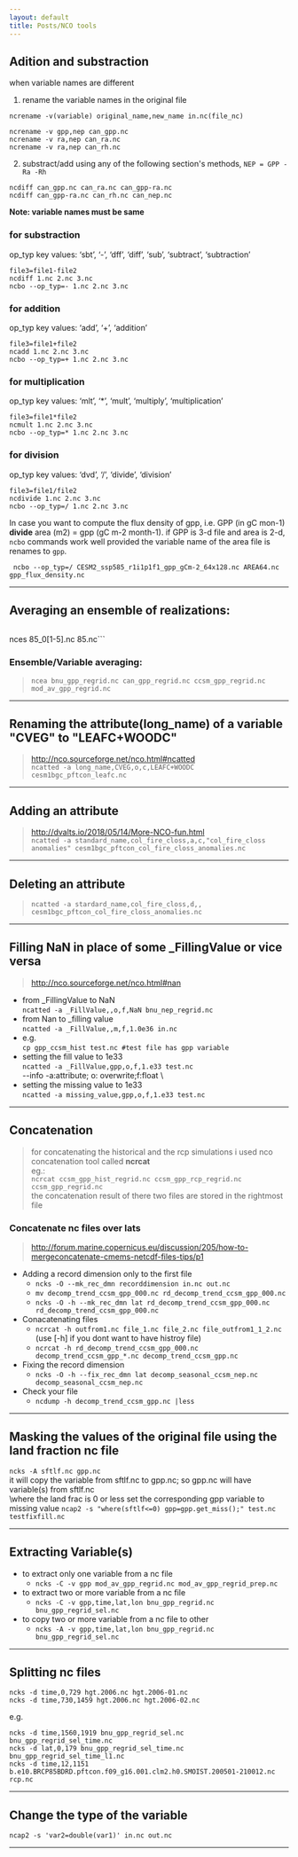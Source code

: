 ```yaml
---
layout: default 
title: Posts/NCO tools
---
```


## Adition and substraction
when variable names are different
1. rename the variable names in the original file


`ncrename -v(variable) original_name,new_name in.nc(file_nc)`

```
ncrename -v gpp,nep can_gpp.nc
ncrename -v ra,nep can_ra.nc
ncrename -v ra,nep can_rh.nc
```
2. substract/add using any of the following section's methods, `NEP = GPP - Ra -Rh`
```
ncdiff can_gpp.nc can_ra.nc can_gpp-ra.nc
ncdiff can_gpp-ra.nc can_rh.nc can_nep.nc
```

**Note: variable names must be same**

### for substraction

op_typ key values: ‘sbt’, ‘-’, ‘dff’, ‘diff’, ‘sub’, ‘subtract’, ‘subtraction’
```
file3=file1-file2
ncdiff 1.nc 2.nc 3.nc
ncbo --op_typ=- 1.nc 2.nc 3.nc
```

### for addition

op_typ key values: ‘add’, ‘+’, ‘addition’
```
file3=file1+file2
ncadd 1.nc 2.nc 3.nc
ncbo --op_typ=+ 1.nc 2.nc 3.nc
```

### for multiplication

op_typ key values: ‘mlt’, ‘*’, ‘mult’, ‘multiply’, ‘multiplication’
```
file3=file1*file2
ncmult 1.nc 2.nc 3.nc
ncbo --op_typ=* 1.nc 2.nc 3.nc
```

### for division

op_typ key values: ‘dvd’, ‘/’, ‘divide’, ‘division’
```
file3=file1/file2
ncdivide 1.nc 2.nc 3.nc
ncbo --op_typ=/ 1.nc 2.nc 3.nc
```

In case you want to compute the flux density of gpp, i.e. GPP (in gC mon-1) **divide** area (m2) = gpp (gC m-2 month-1). if GPP is 3-d file and area is 2-d, `ncbo` commands work well provided the variable name of the area file is renames to `gpp`.

``` ncbo --op_typ=/ CESM2_ssp585_r1i1p1f1_gpp_gCm-2_64x128.nc AREA64.nc  gpp_flux_density.nc```


--------------
## Averaging an ensemble of realizations:
>```nces 85_01.nc 85_02.nc 85_03.nc 85_04.nc 85_05.nc 85.nc
nces 85_0[1-5].nc 85.nc```
### Ensemble/Variable averaging:
>`ncea bnu_gpp_regrid.nc can_gpp_regrid.nc ccsm_gpp_regrid.nc mod_av_gpp_regrid.nc`
-----
## Renaming the attribute(long_name) of a variable "CVEG" to "LEAFC+WOODC"
>http://nco.sourceforge.net/nco.html#ncatted \
`ncatted -a long_name,CVEG,o,c,LEAFC+WOODC cesm1bgc_pftcon_leafc.nc`

-----
## Adding an attribute
>http://dvalts.io/2018/05/14/More-NCO-fun.html \
`ncatted -a standard_name,col_fire_closs,a,c,"col_fire_closs anomalies" cesm1bgc_pftcon_col_fire_closs_anomalies.nc`

----
## Deleting an attribute
>`ncatted -a stardard_name,col_fire_closs,d,, cesm1bgc_pftcon_col_fire_closs_anomalies.nc`

----
## Filling NaN in place of some _FillingValue or vice versa
>http://nco.sourceforge.net/nco.html#nan 
* from _FillingValue to NaN\
`ncatted -a _FillValue,,o,f,NaN bnu_nep_regrid.nc`
* from Nan to _filling value\
`ncatted -a _FillValue,,m,f,1.0e36 in.nc`
* e.g.\
`cp gpp_ccsm_hist test.nc #test file has gpp variable`
* setting the fill value to 1e33\
`ncatted -a _FillValue,gpp,o,f,1.e33 test.nc `\
--info -a:attribute; o: overwrite;f:float \
* setting the missing value to 1e33 \
`ncatted -a missing_value,gpp,o,f,1.e33 test.nc`

----
## Concatenation
>for concatenating the historical and the rcp simulations i used nco concatenation tool called **ncrcat** \
eg.:\
`ncrcat ccsm_gpp_hist_regrid.nc ccsm_gpp_rcp_regrid.nc ccsm_gpp_regrid.nc`\
the concatenation result of there two files are stored in the rightmost file

### Concatenate nc files over lats
>http://forum.marine.copernicus.eu/discussion/205/how-to-mergeconcatenate-cmems-netcdf-files-tips/p1	
* Adding a record dimension only to the first file
    * `ncks -O --mk_rec_dmn recorddimension in.nc out.nc`
    * `mv decomp_trend_ccsm_gpp_000.nc rd_decomp_trend_ccsm_gpp_000.nc`
    * `ncks -O -h --mk_rec_dmn lat rd_decomp_trend_ccsm_gpp_000.nc rd_decomp_trend_ccsm_gpp_000.nc`
* Conacatenating files
    * `ncrcat -h outfrom1.nc file_1.nc file_2.nc file_outfrom1_1_2.nc `\
    (use [-h] if you dont want to have histroy file)
    * `ncrcat -h rd_decomp_trend_ccsm_gpp_000.nc decomp_trend_ccsm_gpp_*.nc decomp_trend_ccsm_gpp.nc`
* Fixing the record dimension
    * `ncks -O -h --fix_rec_dmn lat decomp_seasonal_ccsm_nep.nc decomp_seasonal_ccsm_nep.nc`
* Check your file
    * `ncdump -h decomp_trend_ccsm_gpp.nc |less`
---
## Masking the values of the original file using the land fraction nc file

`ncks -A sftlf.nc gpp.nc` \
it will copy the variable from sftlf.nc to gpp.nc; so gpp.nc will have variable(s) from sftlf.nc \
\where the land frac is 0 or less set the corresponding gpp variable to missing value `ncap2 -s "where(sftlf<=0) gpp=gpp.get_miss();" test.nc testfixfill.nc`

---
## Extracting Variable(s)

* to extract only one variable from a nc file
    * `ncks -C -v gpp mod_av_gpp_regrid.nc mod_av_gpp_regrid_prep.nc`
* to extract two or more variable from a nc file
    * `ncks -C -v gpp,time,lat,lon bnu_gpp_regrid.nc bnu_gpp_regrid_sel.nc`
* to copy two or more variable from a nc file to other
    * `ncks -A -v gpp,time,lat,lon bnu_gpp_regrid.nc bnu_gpp_regrid_sel.nc`

---
## Splitting nc files

```
ncks -d time,0,729 hgt.2006.nc hgt.2006-01.nc
ncks -d time,730,1459 hgt.2006.nc hgt.2006-02.nc 
```
e.g.
```
ncks -d time,1560,1919 bnu_gpp_regrid_sel.nc bnu_gpp_regrid_sel_time.nc
ncks -d lat,0,179 bnu_gpp_regrid_sel_time.nc bnu_gpp_regrid_sel_time_l1.nc
ncks -d time,12,1151 b.e10.BRCP85BDRD.pftcon.f09_g16.001.clm2.h0.SMOIST.200501-210012.nc rcp.nc
```
---
## Change the type of the variable

`ncap2 -s 'var2=double(var1)' in.nc out.nc`

---
